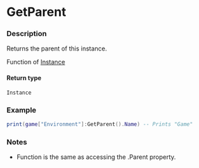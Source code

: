 # GetParent
### Description
Returns the parent of this instance.

Function of [Instance](/classes/Instance/)

#### Return type
`Instance`

### Example
```lua
print(game["Environment"]:GetParent().Name) -- Prints "Game"
```

### Notes
- Function is the same as accessing the .Parent property.